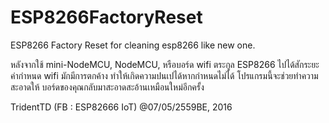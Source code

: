 # ESP8266FactoryReset
ESP8266 Factory Reset  for cleaning esp8266 like new one.

หลังจากใช้ mini-NodeMCU, NodeMCU, หรือบอร์ด wifi ตระกูล ESP8266 ไปได้สักระยะ
ค่ากำหนด wifi มักมีการตกค้าง ทำให้เกิดความปนเปได้หากกำหนดไม่ได้
โปรแกรมนี้จะช่วยทำความสะอาดให้ บอร์ดของคุณกลับมาสะอาดสะอ้านเหมือนใหม่อีกครั้ง

TridentTD
(FB : ESP82666 IoT) @07/05/2559BE, 2016

